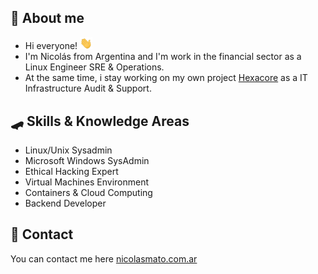 ## 👾 About me 

* Hi everyone! <img src="hi.gif" width="20px">
* I'm Nicolás from Argentina and I'm work in the financial sector as a Linux Engineer SRE & Operations.
* At the same time, i stay working on my own project [Hexacore](https://www.hexacore.com.ar) as a IT Infrastructure Audit & Support.

## 🛹 Skills & Knowledge Areas 

* Linux/Unix Sysadmin
* Microsoft Windows SysAdmin
* Ethical Hacking Expert
* Virtual Machines Environment
* Containers & Cloud Computing
* Backend Developer

## 📩 Contact 

You can contact me here [nicolasmato.com.ar](https://www.nicolasmato.com.ar) 


